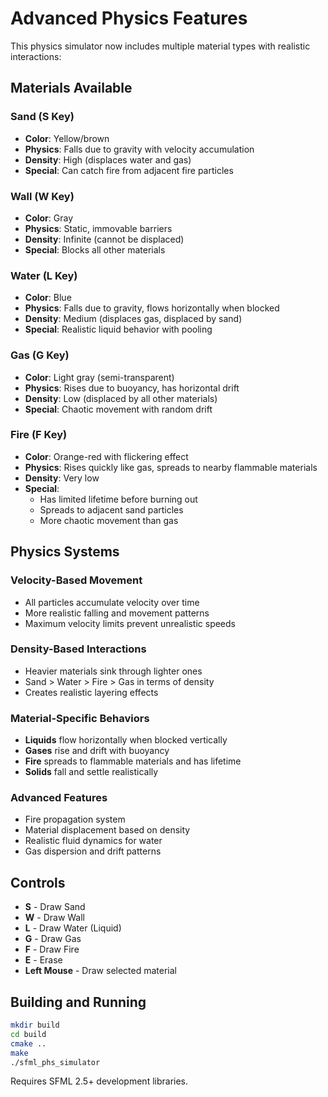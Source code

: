 # Advanced Physics Features

This physics simulator now includes multiple material types with realistic interactions:

## Materials Available

### Sand (S Key)
- **Color**: Yellow/brown
- **Physics**: Falls due to gravity with velocity accumulation
- **Density**: High (displaces water and gas)
- **Special**: Can catch fire from adjacent fire particles

### Wall (W Key) 
- **Color**: Gray
- **Physics**: Static, immovable barriers
- **Density**: Infinite (cannot be displaced)
- **Special**: Blocks all other materials

### Water (L Key)
- **Color**: Blue
- **Physics**: Falls due to gravity, flows horizontally when blocked
- **Density**: Medium (displaces gas, displaced by sand)
- **Special**: Realistic liquid behavior with pooling

### Gas (G Key)
- **Color**: Light gray (semi-transparent)
- **Physics**: Rises due to buoyancy, has horizontal drift
- **Density**: Low (displaced by all other materials)
- **Special**: Chaotic movement with random drift

### Fire (F Key)
- **Color**: Orange-red with flickering effect
- **Physics**: Rises quickly like gas, spreads to nearby flammable materials
- **Density**: Very low
- **Special**: 
  - Has limited lifetime before burning out
  - Spreads to adjacent sand particles
  - More chaotic movement than gas

## Physics Systems

### Velocity-Based Movement
- All particles accumulate velocity over time
- More realistic falling and movement patterns
- Maximum velocity limits prevent unrealistic speeds

### Density-Based Interactions
- Heavier materials sink through lighter ones
- Sand > Water > Fire > Gas in terms of density
- Creates realistic layering effects

### Material-Specific Behaviors
- **Liquids** flow horizontally when blocked vertically
- **Gases** rise and drift with buoyancy
- **Fire** spreads to flammable materials and has lifetime
- **Solids** fall and settle realistically

### Advanced Features
- Fire propagation system
- Material displacement based on density
- Realistic fluid dynamics for water
- Gas dispersion and drift patterns

## Controls
- **S** - Draw Sand
- **W** - Draw Wall  
- **L** - Draw Water (Liquid)
- **G** - Draw Gas
- **F** - Draw Fire
- **E** - Erase
- **Left Mouse** - Draw selected material

## Building and Running
```bash
mkdir build
cd build
cmake ..
make
./sfml_phs_simulator
```

Requires SFML 2.5+ development libraries.